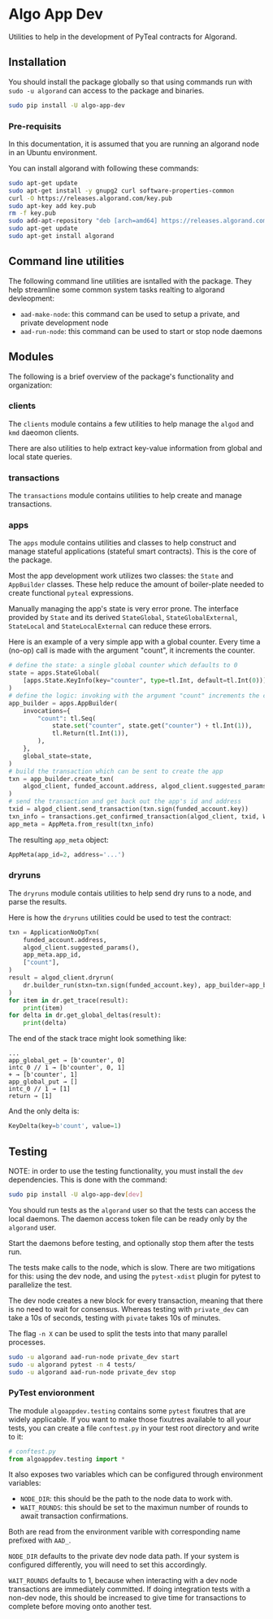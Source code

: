 # Algo App Dev

Utilities to help in the development of PyTeal contracts for Algorand.

## Installation

You should install the package globally so that using commands run with `sudo -u algorand` can access to the package and binaries.

```bash
sudo pip install -U algo-app-dev
```

### Pre-requisits

In this documentation, it is assumed that you are running an algorand node in an Ubuntu environment.

You can install algorand with following these commands:

```bash
sudo apt-get update
sudo apt-get install -y gnupg2 curl software-properties-common
curl -O https://releases.algorand.com/key.pub
sudo apt-key add key.pub
rm -f key.pub
sudo add-apt-repository "deb [arch=amd64] https://releases.algorand.com/deb/ stable main"
sudo apt-get update
sudo apt-get install algorand
```

## Command line utilities

The following command line utilities are isntalled with the package.
They help streamline some common system tasks realting to algorand devleopment:

- `aad-make-node`: this command can be used to setup a private, and private development node
- `aad-run-node`: this command can be used to start or stop node daemons

## Modules

The following is a brief overview of the package's functionality and organization:

### clients

The `clients` module contains a few utilities to help manage the `algod` and `kmd` daeomon clients.

There are also utilities to help extract key-value information from global and local state queries.

### transactions

The `transactions` module contains utilities to help create and manage transactions.

### apps

The `apps` module contains utilities and classes to help construct and manage stateful applications (stateful smart contracts).
This is the core of the package.

Most the app development work utilizes two classes: the `State` and `AppBuilder` classes.
These help reduce the amount of boiler-plate needed to create functional `pyteal` expressions.

Manually managing the app's state is very error prone.
The interface provided by `State` and its derived `StateGlobal`, `StateGlobalExternal`, `StateLocal` and `StateLocalExternal` can reduce these errors.

Here is an example of a very simple app with a global counter.
Every time a (no-op) call is made with the argument "count", it increments the counter.

```python
# define the state: a single global counter which defaults to 0
state = apps.StateGlobal(
    [apps.State.KeyInfo(key="counter", type=tl.Int, default=tl.Int(0))]
)
# define the logic: invoking with the argument "count" increments the counter
app_builder = apps.AppBuilder(
    invocations={
        "count": tl.Seq(
            state.set("counter", state.get("counter") + tl.Int(1)),
            tl.Return(tl.Int(1)),
        ),
    },
    global_state=state,
)
# build the transaction which can be sent to create the app
txn = app_builder.create_txn(
    algod_client, funded_account.address, algod_client.suggested_params()
)
# send the transaction and get back out the app's id and address
txid = algod_client.send_transaction(txn.sign(funded_account.key))
txn_info = transactions.get_confirmed_transaction(algod_client, txid, WAIT_ROUNDS)
app_meta = AppMeta.from_result(txn_info)
```

The resulting `app_meta` object:

```python
AppMeta(app_id=2, address='...')
```

### dryruns

The `dryruns` module contais utilities to help send dry runs to a node,
and parse the results.

Here is how the `dryruns` utilities could be used to test the contract:

```python
txn = ApplicationNoOpTxn(
    funded_account.address,
    algod_client.suggested_params(),
    app_meta.app_id,
    ["count"],
)
result = algod_client.dryrun(
    dr.builder_run(stxn=txn.sign(funded_account.key), app_builder=app_builder)
)
for item in dr.get_trace(result):
    print(item)
for delta in dr.get_global_deltas(result):
    print(delta)
```

The end of the stack trace might look something like:

```
...
app_global_get → [b'counter', 0]
intc_0 // 1 → [b'counter', 0, 1]
+ → [b'counter', 1]
app_global_put → []
intc_0 // 1 → [1]
return → [1]
```

And the only delta is:

```python
KeyDelta(key=b'count', value=1)
```

## Testing

NOTE: in order to use the testing functionality, you must install the `dev` dependencies.
This is done with the command:

```bash
sudo pip install -U algo-app-dev[dev]
```

You should run tests as the `algorand` user so that the tests can access the local daemons.
The daemon access token file can be ready only by the `algorand` user.

Start the daemons before testing, and optionally stop them after the tests run.

The tests make calls to the node, which is slow. There are two mitigations for this:
using the dev node, and using the `pytest-xdist` plugin for pytest to parallelize the test.

The dev node creates a new block for every transaction, meaning that there is no need to wait for consensus.
Whereas testing with `private_dev` can take a 10s of seconds,
testing with `pivate` takes 10s of minutes.

The flag `-n X` can be used to split the tests into that many parallel processes.

```bash
sudo -u algorand aad-run-node private_dev start
sudo -u algorand pytest -n 4 tests/
sudo -u algorand aad-run-node private_dev stop
```

### PyTest envioronment

The module `algoappdev.testing` contains some `pytest` fixutres that are widely applicable.
If you want to make those fixutres available to all your tests,
you can create a file `conftest.py` in your test root directory and write to it:

```python
# conftest.py
from algoappdev.testing import *
```

It also exposes two variables which can be configured through environment variables:

- `NODE_DIR`: this should be the path to the node data to work with.
- `WAIT_ROUNDS`: this should be set to the maximun number of rounds to await transaction confirmations.

Both are read from the environment varible with corresponding name prefixed with `AAD_`.

`NODE_DIR` defaults to the private dev node data path.
If your system is configured differently, you will need to set this accordingly.

`WAIT_ROUNDS` defaults to 1, because when interacting with a dev node transactions are immediately committed.
If doing integration tests with a non-dev node,
this should be increased to give time for transactions to complete before moving onto another test.
